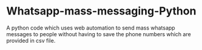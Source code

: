 # Whatsapp-mass-messaging-Python
A python code which uses web automation to send mass whatsapp messages to people without having to save the phone numbers which are provided in csv file.
